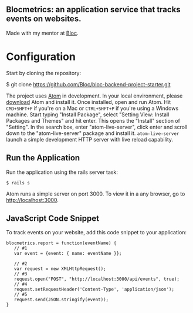 ## Blocmetrics: an application service that tracks events on websites.

Made with my mentor at [Bloc](http://bloc.io).

# Configuration

Start by cloning the repository:

$ git clone https://github.com/Bloc/bloc-backend-project-starter.git <your-backend-project-name>

The project uses [Atom](https://atom.io/) in development. In your local environment, please [download](https://atom.io/) Atom and install it. Once installed, open and run Atom. Hit ```CMD+SHFT+P``` if you're on a Mac or ```CTRL+SHFT+P``` if you're using a Windows machine. Start typing "Install Package", select "Setting View: Install Packages and Themes" and hit enter. This opens the "Install" section of "Setting". In the search box, enter "atom-live-server", click enter and scroll down to the "atom-live-server" package and install it. ```atom-live-server``` launch a simple development HTTP server with live reload capability.

## Run the Application

Run the application using the rails server task:

```
$ rails s
```

Atom runs a simple server on port 3000. To view it in a any browser, go to [http://localhost:3000](http://localhost:3000).

## JavaScript Code Snippet

To track events on your website, add this code snippet to your application:

```
blocmetrics.report = function(eventName) {
   // #1
   var event = {event: { name: eventName }};

   // #2
   var request = new XMLHttpRequest();
   // #3
   request.open("POST", "http://localhost:3000/api/events", true);
   // #4
   request.setRequestHeader('Content-Type', 'application/json');
   // #5
   request.send(JSON.stringify(event));
}
```
